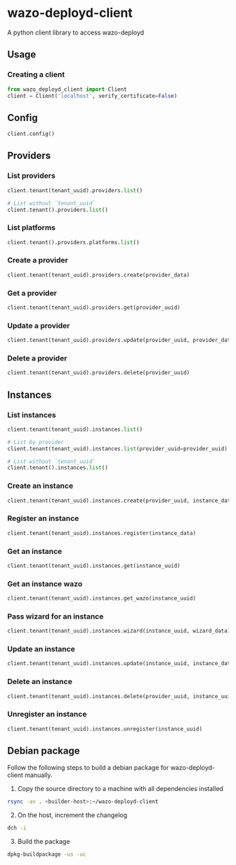 # wazo-deployd-client

A python client library to access wazo-deployd

## Usage

### Creating a client

```python
from wazo_deployd_client import Client
client = Client('localhost', verify_certificate=False)
```

## Config

```python
client.config()
```

## Providers

### List providers

```python
client.tenant(tenant_uuid).providers.list()

# List without `tenant_uuid`
client.tenant().providers.list()
```

### List platforms

```python
client.tenant().providers.platforms.list()
```

### Create a provider

```python
client.tenant(tenant_uuid).providers.create(provider_data)
```

### Get a provider

```python
client.tenant(tenant_uuid).providers.get(provider_uuid)
```

### Update a provider

```python
client.tenant(tenant_uuid).providers.update(provider_uuid, provider_data)
```

### Delete a provider

```python
client.tenant(tenant_uuid).providers.delete(provider_uuid)
```

## Instances

### List instances

```python
client.tenant(tenant_uuid).instances.list()

# List by provider
client.tenant(tenant_uuid).instances.list(provider_uuid=provider_uuid)

# List without `tenant_uuid`
client.tenant().instances.list()
```

### Create an instance

```python
client.tenant(tenant_uuid).instances.create(provider_uuid, instance_data)
```

### Register an instance

```python
client.tenant(tenant_uuid).instances.register(instance_data)
```

### Get an instance

```python
client.tenant(tenant_uuid).instances.get(instance_uuid)
```

### Get an instance wazo

```python
client.tenant(tenant_uuid).instances.get_wazo(instance_uuid)
```

### Pass wizard for an instance

```python
client.tenant(tenant_uuid).instances.wizard(instance_uuid, wizard_data)
```

### Update an instance

```python
client.tenant(tenant_uuid).instances.update(instance_uuid, instance_data)
```

### Delete an instance

```python
client.tenant(tenant_uuid).instances.delete(provider_uuid, instance_uuid)
```

### Unregister an instance

```python
client.tenant(tenant_uuid).instances.unregister(instance_uuid)
```

## Debian package

Follow the following steps to build a debian package for wazo-deployd-client manually.

1. Copy the source directory to a machine with all dependencies installed

```sh
rsync -av . <builder-host>:~/wazo-deployd-client
```

2. On the host, increment the changelog

```sh
dch -i
```

3. Build the package

```sh
dpkg-buildpackage -us -uc
```
